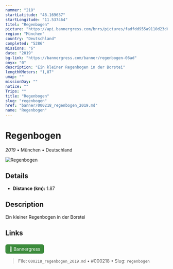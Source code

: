 ```yaml
---
nummer: "218"
startLatitude: "48.169637"
startLongitude: "11.537464"
titel: "Regenbogen"
picture: "https://api.bannergress.com/bnrs/pictures/fadfdd955a9110d23d6be48819554e48"
region: "München"
country: "Deutschland"
completed: "5286"
missions: "6"
date: "2019"
bg-link: "https://bannergress.com/banner/regenbogen-06ad"
onyx: "0"
description: "Ein kleiner Regenbogen in der Borstei"
lengthKMeters: "1,87"
umap: ""
missionDay: ""
notice: ""
Trips: ""
title: "Regenbogen"
slug: "regenbogen"
href: "banner/000218_regenbogen_2019.md"
name: "Regenbogen"
---
```

# Regenbogen

*2019* • München • Deutschland

![Regenbogen](https://api.bannergress.com/bnrs/pictures/fadfdd955a9110d23d6be48819554e48)



## Details
- **Distance (km):** 1.87






## Description
Ein kleiner Regenbogen in der Borstei



## Links
<a href="https://bannergress.com/banner/regenbogen-06ad" style="display:inline-block;margin:6px 8px 0 0;padding:6px 12px;background:#3c8b3c;color:#fff;text-decoration:none;border-radius:6px;">🔗 Bannergress</a>




> File: `000218_regenbogen_2019.md` • #000218 • Slug: `regenbogen`
